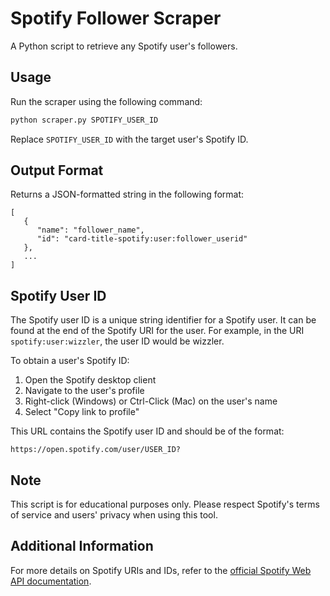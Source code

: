 # Spotify Follower Scraper

A Python script to retrieve any Spotify user's followers.


## Usage

Run the scraper using the following command:
``` bash
python scraper.py SPOTIFY_USER_ID
```

Replace `SPOTIFY_USER_ID` with the target user's Spotify ID.

## Output Format

Returns a JSON-formatted string in the following format:

```
[
   {
      "name": "follower_name",
      "id": "card-title-spotify:user:follower_userid"
   },
   ...
]
```

## Spotify User ID

The Spotify user ID is a unique string identifier for a Spotify user. It can be found at the end of the Spotify URI for the user. For example, in the URI `spotify:user:wizzler`, the user ID would be wizzler.

To obtain a user's Spotify ID:
1. Open the Spotify desktop client
2. Navigate to the user's profile
3. Right-click (Windows) or Ctrl-Click (Mac) on the user's name
4. Select "Copy link to profile"
   
This URL contains the Spotify user ID and should be of the format:
```
https://open.spotify.com/user/USER_ID?
```

## Note
This script is for educational purposes only. Please respect Spotify's terms of service and users' privacy when using this tool.

## Additional Information
For more details on Spotify URIs and IDs, refer to the [official Spotify Web API documentation](https://developer.spotify.com/documentation/web-api/concepts/spotify-uris-ids).
